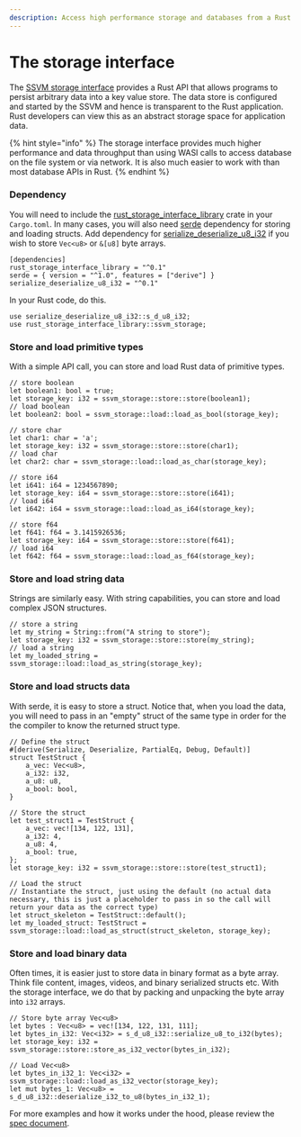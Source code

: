 ```yaml
---
description: Access high performance storage and databases from a Rust API
---
```


# The storage interface

The [SSVM storage interface](https://github.com/second-state/specs/blob/master/storage_interface.md) provides a Rust API that allows programs to persist arbitrary  data into a key value store. The data store is configured and started by the SSVM and hence is transparent to the Rust application. Rust developers can view this as an abstract storage space for application data. 

{% hint style="info" %}
The storage interface provides much higher performance and data throughput than using WASI calls to access database on the file system or via network. It is also much easier to work with than most database APIs in Rust.
{% endhint %}

### Dependency

You will need to include the [rust\_storage\_interface\_library](https://crates.io/crates/rust_storage_interface_library) crate in your `Cargo.toml`. In many cases, you will also need [serde](https://serde.rs/) dependency for storing and loading structs. Add dependency for [serialize\_deserialize\_u8\_i32](https://crates.io/crates/serialize_deserialize_u8_i32) if you wish to store `Vec<u8>` or `&[u8]` byte arrays.

```text
[dependencies]
rust_storage_interface_library = "^0.1"
serde = { version = "^1.0", features = ["derive"] }
serialize_deserialize_u8_i32 = "^0.1"
```

In your Rust code, do this.

```text
use serialize_deserialize_u8_i32::s_d_u8_i32;
use rust_storage_interface_library::ssvm_storage;
```

### Store and load primitive types

With a simple API call, you can store and load Rust data of primitive types.

```text
// store boolean
let boolean1: bool = true;
let storage_key: i32 = ssvm_storage::store::store(boolean1);
// load boolean
let boolean2: bool = ssvm_storage::load::load_as_bool(storage_key);

// store char
let char1: char = 'a';
let storage_key: i32 = ssvm_storage::store::store(char1);
// load char
let char2: char = ssvm_storage::load::load_as_char(storage_key);

// store i64
let i641: i64 = 1234567890;
let storage_key: i64 = ssvm_storage::store::store(i641);
// load i64
let i642: i64 = ssvm_storage::load::load_as_i64(storage_key);

// store f64
let f641: f64 = 3.1415926536;
let storage_key: i64 = ssvm_storage::store::store(f641);
// load i64
let f642: f64 = ssvm_storage::load::load_as_f64(storage_key);
```

### Store and load string data

Strings are similarly easy. With string capabilities, you can store and load complex JSON structures.

```text
// store a string
let my_string = String::from("A string to store");
let storage_key: i32 = ssvm_storage::store::store(my_string);
// load a string
let my_loaded_string = ssvm_storage::load::load_as_string(storage_key);
```

### Store and load structs data

With serde, it is easy to store a struct. Notice that, when you load the data, you will need to pass in an "empty" struct of the same type in order for the the compiler to know the returned struct type.

```text
// Define the struct
#[derive(Serialize, Deserialize, PartialEq, Debug, Default)]
struct TestStruct {
    a_vec: Vec<u8>,
    a_i32: i32,
    a_u8: u8,
    a_bool: bool,
}

// Store the struct
let test_struct1 = TestStruct {
    a_vec: vec![134, 122, 131],
    a_i32: 4,
    a_u8: 4,
    a_bool: true,
};
let storage_key: i32 = ssvm_storage::store::store(test_struct1);

// Load the struct
// Instantiate the struct, just using the default (no actual data necessary, this is just a placeholder to pass in so the call will return your data as the correct type)
let struct_skeleton = TestStruct::default();
let my_loaded_struct: TestStruct = ssvm_storage::load::load_as_struct(struct_skeleton, storage_key);
```

### Store and load binary data

Often times, it is easier just to store data in binary format as a byte array. Think file content, images, videos, and binary serialized structs etc. With the storage interface, we do that by packing and unpacking the byte array into `i32` arrays.

```text
// Store byte array Vec<u8>
let bytes : Vec<u8> = vec![134, 122, 131, 111];
let bytes_in_i32: Vec<i32> = s_d_u8_i32::serialize_u8_to_i32(bytes);
let storage_key: i32 = ssvm_storage::store::store_as_i32_vector(bytes_in_i32);

// Load Vec<u8>
let bytes_in_i32_1: Vec<i32> = ssvm_storage::load::load_as_i32_vector(storage_key);
let mut bytes_1: Vec<u8> = s_d_u8_i32::deserialize_i32_to_u8(bytes_in_i32_1);
```

For more examples and how it works under the hood, please review the [spec document](https://github.com/second-state/specs/blob/master/storage_interface.md).

